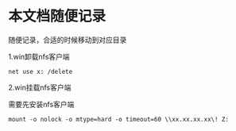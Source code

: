 # 本文档随便记录

随便记录，合适的时候移动到对应目录

1.win卸载nfs客户端

```
net use x: /delete
```

2.win挂载nfs客户端

需要先安装nfs客户端

```
mount -o nolock -o mtype=hard -o timeout=60 \\xx.xx.xx.xx\! Z:
```

